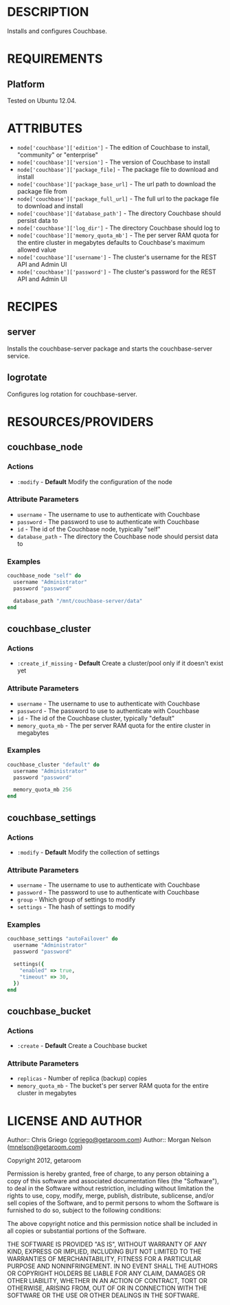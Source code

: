 DESCRIPTION
===========

Installs and configures Couchbase.

REQUIREMENTS
============

Platform
--------

Tested on Ubuntu 12.04.

ATTRIBUTES
==========

* `node['couchbase']['edition']`         - The edition of Couchbase to install, "community" or "enterprise"
* `node['couchbase']['version']`         - The version of Couchbase to install
* `node['couchbase']['package_file]`     - The package file to download and install
* `node['couchbase']['package_base_url]` - The url path to download the package file from
* `node['couchbase']['package_full_url]` - The full url to the package file to download and install
* `node['couchbase']['database_path']`   - The directory Couchbase should persist data to
* `node['couchbase']['log_dir']`         - The directory Couchbase should log to
* `node['couchbase']['memory_quota_mb']` - The per server RAM quota for the entire cluster in megabytes
                                           defaults to Couchbase's maximum allowed value
* `node['couchbase']['username']`        - The cluster's username for the REST API and Admin UI
* `node['couchbase']['password']`        - The cluster's password for the REST API and Admin UI

RECIPES
=======

server
------

Installs the couchbase-server package and starts the couchbase-server service.

logrotate
---------

Configures log rotation for couchbase-server.

RESOURCES/PROVIDERS
===================

couchbase_node
--------------

### Actions

* `:modify` - **Default** Modify the configuration of the node

### Attribute Parameters

* `username` - The username to use to authenticate with Couchbase
* `password` - The password to use to authenticate with Couchbase
* `id` - The id of the Couchbase node, typically "self"
* `database_path` - The directory the Couchbase node should persist data to

### Examples

```ruby
couchbase_node "self" do
  username "Administrator"
  password "password"

  database_path "/mnt/couchbase-server/data"
end
```

couchbase_cluster
-----------------

### Actions

* `:create_if_missing` - **Default** Create a cluster/pool only if it doesn't exist yet

### Attribute Parameters

* `username` - The username to use to authenticate with Couchbase
* `password` - The password to use to authenticate with Couchbase
* `id` - The id of the Couchbase cluster, typically "default"
* `memory_quota_mb` - The per server RAM quota for the entire cluster in megabytes

### Examples

```ruby
couchbase_cluster "default" do
  username "Administrator"
  password "password"

  memory_quota_mb 256
end
```

couchbase_settings
------------------

### Actions

* `:modify` - **Default** Modify the collection of settings

### Attribute Parameters

* `username` - The username to use to authenticate with Couchbase
* `password` - The password to use to authenticate with Couchbase
* `group` - Which group of settings to modify
* `settings` - The hash of settings to modify

### Examples

```ruby
couchbase_settings "autoFailover" do
  username "Administrator"
  password "password"

  settings({
    "enabled" => true,
    "timeout" => 30,
  })
end
```

couchbase_bucket
----------------

### Actions

* `:create` - **Default** Create a Couchbase bucket

### Attribute Parameters

* `replicas` - Number of replica (backup) copies
* `memory_quota_mb` - The bucket's per server RAM quota for the entire cluster in megabytes

LICENSE AND AUTHOR
==================

Author:: Chris Griego (<cgriego@getaroom.com>)
Author:: Morgan Nelson (<mnelson@getaroom.com>)

Copyright 2012, getaroom

Permission is hereby granted, free of charge, to any person obtaining
a copy of this software and associated documentation files (the
"Software"), to deal in the Software without restriction, including
without limitation the rights to use, copy, modify, merge, publish,
distribute, sublicense, and/or sell copies of the Software, and to
permit persons to whom the Software is furnished to do so, subject to
the following conditions:

The above copyright notice and this permission notice shall be
included in all copies or substantial portions of the Software.

THE SOFTWARE IS PROVIDED "AS IS", WITHOUT WARRANTY OF ANY KIND,
EXPRESS OR IMPLIED, INCLUDING BUT NOT LIMITED TO THE WARRANTIES OF
MERCHANTABILITY, FITNESS FOR A PARTICULAR PURPOSE AND
NONINFRINGEMENT. IN NO EVENT SHALL THE AUTHORS OR COPYRIGHT HOLDERS BE
LIABLE FOR ANY CLAIM, DAMAGES OR OTHER LIABILITY, WHETHER IN AN ACTION
OF CONTRACT, TORT OR OTHERWISE, ARISING FROM, OUT OF OR IN CONNECTION
WITH THE SOFTWARE OR THE USE OR OTHER DEALINGS IN THE SOFTWARE.
